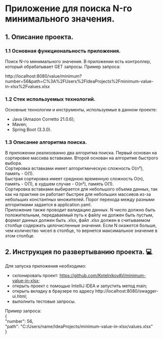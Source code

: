 # Приложение для поиска N-го минимального значения.
## 1. Описание проекта.
### 1.1 Основная функциональность приложения.
Поиск N-го минимального значения. В приложении есть контроллер, который обрабатывает GET запросы. Пример запроса:

http://localhost:8080/value/minimum?number=56&path=C%3A%2FUsers%2FIdeaProjects%2Fminimum-value-in-xlsx%2Fvalues.xlsx

### 1.2 Стек используемых технологий.
Основные технологии и инструменты, используемые в данном проекте:
- Java (Amazon Corretto 21.0.6);
- Maven;
- Spring Boot (3.3.0).

### 1.3 Описание алгоритма поиска.
В приложении реализованно два алгоритма поиска. Первый основан на сортировке массива вставками. Второй основан 
на алгоритме быстрого выбора.  
Сортировка вставками имеет алгоритмическую сложность O(n²), память - O(1).  
Быстрая сортировка имеет среднюю временную сложность O(n), память - O(1), в худшем случае - O(n²), память O(1).  
Сортировка вставками выбирается для небольшого объема данных, так как на практике он работает быстрее для небольших массивов из-за небольших константных множителей.
Порог перехода между разными алгоритмами задается в application.yaml.  
Приложение также проводит валидацию данных. N число должно быть положительным, передаваемый путь к файлу не должен 
быть пустым, формат данных должен быть .xlsx, файл .xlsx должен в считываемом столбце содержать целочисленные значения. 
Если N окажется больше, чем количество чисел в столбце, то вернется максимальное значение в этом столбце.


## 2. Инструкция по развертыванию проекта. 💻
Для запуска приложения необходимо:
- склонировать проект: https://github.com/KotelnikovAV/minimum-value-in-xlsx;
- открыть проект с помощью IntelliJ IDEA и запустить метод main;
- открыть вкладку в браузере по адресу http://localhost:8080/swagger-ui.html;
- выполнить тестовые запросы.

Пример запроса:  
{   
"number": 56,  
"path": "C:/Users/name/IdeaProjects/minimum-value-in-xlsx/values.xlsx"  
}
